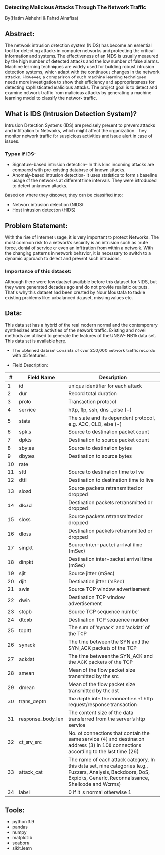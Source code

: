 ### Detecting Malicious Attacks Through The Network Traffic

By(Hatim Alshehri & Fahad Alnafisa)

## Abstract:
The network intrusion detection system (NIDS) has become an essential tool for detecting attacks in computer networks and protecting the critical information and systems. The effectiveness of an NIDS is usually measured by the high number of detected attacks and the low number of false alarms. Machine learning techniques are widely used for building robust intrusion detection systems, which adapt with the continuous changes in the network attacks. However, a comparison of such machine learning techniques needs more investigation to show their efficiency and appropriateness for detecting sophisticated malicious attacks.
The project goal is to detect and examine network traffic from malicious attacks by generating a machine learning model to classify the network traffic.

## What is IDS (Intrusion Detection System)?
Intrusion Detection Systems (IDS) are precisely present to prevent attacks and infiltration to Networks, which might affect the organization. They monitor network traffic for suspicious activities and issue alert in case of issues.

### Types if IDS:
* Signature-based intrusion detection– In this kind incoming attacks are compared with pre-existing database of known attacks.
* Anomaly-based intrusion detection- It uses statistics to form a baseline usage of the networks at different time intervals. They were introduced to detect unknown attacks.

Based on where they discover, they can be classified into:
* Network intrusion detection (NIDS)
* Host intrusion detection (HIDS)

## Problem Statement:
With the rise of Internet usage, it is very important to protect Networks. The most common risk to a network’s security is an intrusion such as brute force, denial of service or even an infiltration from within a network. With the changing patterns in network behavior, it is necessary to switch to a dynamic approach to detect and prevent such intrusions.

### Importance of this dataset:
Although there were few daatset available before this dataset for NIDS, but they were generated decades ago and do not provide realistic outputs. That's why this dataset had been created by Nour Moustafa to tackle existing problems like: unbalanced dataset, missing values etc.


## Data:
This data set has a hybrid of the real modern normal and the contemporary synthesized attack activities of the network traffic. Existing and novel methods are utilised to generate the features of the UNSW- NB15 data set. This data set is available [here](https://cloudstor.aarnet.edu.au/plus/index.php/s/2DhnLGDdEECo4ys?path=%2FUNSW-NB15%20-%20CSV%20Files%2Fa%20part%20of%20training%20and%20testing%20set).

*  The obtained dataset consists of over 250,000 network traffic records with 45 features.

* Field Description:

#| Field Name  | Description |
-| ----------- | ----------- |
1| id          | unique identifier for each attack |
2| dur         | Record total duration         |
3| proto       | Transaction protocol      |
4| service     | http, ftp, ssh, dns ..,else (-) |
5| state       | The state and its dependent protocol, e.g. ACC, CLO, else (-) |
6| spkts       | Source to destination packet count |
7| dpkts       | Destination to source packet count |
8| sbytes      | Source to destination bytes         |
9| dbytes      | Destination to source bytes|
10| rate        |                                     |
11| sttl        | Source to destination time to live         |
12| dttl        | Destination to destination time to live     | 
13| sload       | Source packets retransmitted or dropped      |
14| dload       | Destination packets retransmitted or dropped      |
15| sloss       | Source packets retransmitted or dropped
16| dloss       | Destination packets retransmitted or dropped     |
17| sinpkt      | Source inter-packet arrival time (mSec)         |
18| dinpkt      | Destination inter-packet arrival time (mSec)    |
19| sjit        | Source jitter (mSec)                            |
20| djit        | Destination jitter (mSec)                     |
21| swin        | Source TCP window advertisement               |
22| dwin        | Destination TCP window advertisement          |
23| stcpb       | Source TCP sequence number                    |
24| dtcpb       | Destination TCP sequence number               |
25| tcprtt      | The sum of ’synack’ and ’ackdat’ of the TCP   |
26| synack      | The time between the SYN and the SYN_ACK packets of the TCP |
27| ackdat      | The time between the SYN_ACK and the ACK packets of the TCP |
28| smean       | Mean of the flow packet size transmitted by the src         |
29| dmean       | Mean of the flow packet size transmitted by the dst         |
30| trans_depth | the depth into the connection of http request/response transaction |
31| response_body_len | The content size of the data transferred from the server’s http service |
32| ct_srv_src     | No. of connections that contain the same service (4) and destination address (3) in 100 connections according to the last time (26)
33| attack_cat | The name of each attack category. In this data set, nine categories (e.g., Fuzzers, Analysis, Backdoors, DoS, Exploits, Generic, Reconnaissance, Shellcode and Worms) |
34| label | 0 if it is normal otherwise 1 | 

## Tools:
* python 3.9
* pandas
* numpy
* matplotlib
* seaborn
* sikit.learn
